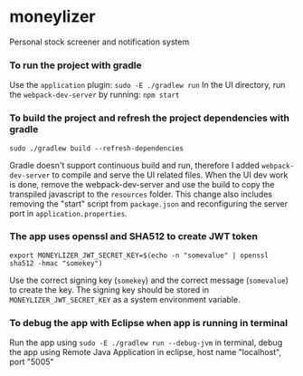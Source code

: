 # moneylizer
Personal stock screener and notification system

### To run the project with gradle
Use the `application` plugin: `sudo -E ./gradlew run`
In the UI directory, run the `webpack-dev-server` by running: `npm start`

### To build the project and refresh the project dependencies with gradle
`sudo ./gradlew build --refresh-dependencies`

Gradle doesn't support continuous build and run, therefore I added `webpack-dev-server` to compile and serve the UI related files. When the UI dev work is done, remove the webpack-dev-server and use the build to copy the transpiled javascript to the `resources` folder. This change also includes removing the "start" script from `package.json` and reconfiguring the server port in `application.properties`.


### The app uses openssl and SHA512 to create JWT token
`export MONEYLIZER_JWT_SECRET_KEY=$(echo -n "somevalue" | openssl sha512 -hmac "somekey")`

Use the correct signing key (`somekey`) and the correct message (`somevalue`) to create the key.
The signing key should be stored in `MONEYLIZER_JWT_SECRET_KEY` as a system environment variable.

### To debug the app with Eclipse when app is running in terminal
Run the app using `sudo -E ./gradlew run --debug-jvm` in terminal, debug the app using Remote Java Application in eclipse, host name "localhost", port "5005"
